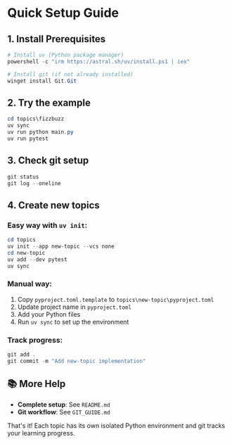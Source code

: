 # Quick Setup Guide

## 1. Install Prerequisites
```powershell
# Install uv (Python package manager)
powershell -c "irm https://astral.sh/uv/install.ps1 | iex"

# Install git (if not already installed)
winget install Git.Git
```

## 2. Try the example
```powershell
cd topics\fizzbuzz
uv sync
uv run python main.py
uv run pytest
```

## 3. Check git setup
```powershell
git status
git log --oneline
```

## 4. Create new topics

### Easy way with `uv init`:
```powershell
cd topics
uv init --app new-topic --vcs none
cd new-topic
uv add --dev pytest
uv sync
```

### Manual way:
1. Copy `pyproject.toml.template` to `topics\new-topic\pyproject.toml`
2. Update project name in `pyproject.toml`
3. Add your Python files
4. Run `uv sync` to set up the environment

### Track progress:
```powershell
git add .
git commit -m "Add new-topic implementation"
```

## 📚 More Help
- **Complete setup**: See `README.md`
- **Git workflow**: See `GIT_GUIDE.md`

That's it! Each topic has its own isolated Python environment and git tracks your learning progress.
